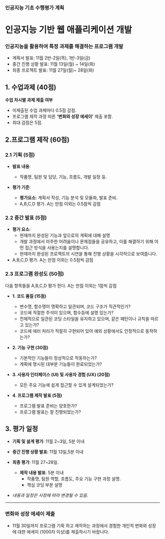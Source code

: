 ### 인공지능 기초 수행평가 계획

# 인공지능 기반 웹 애플리케이션 개발
### 인공지능을 활용하여 특정 과제를 해결하는 프로그램 개발
 - 계획서 발표: 11월 2반-2일(목), 1반-3일(금)
 - 중간 진행 상황 발표: 11월 13일(월) ~ 14일(화)
 - 최종 프로젝트 발표: 11월 27일(월)~ 28일(화)

## 1. 수업과제 (40점)
**수업 차시별 과제 제출 여부** 
  - 미제출된 수업 과제마다 0.5점 감점.
  - 프로그램 제작 과정 따른 **'변화와 성장 에세이'** 제출 포함.
  - 최대 감점은 5점.

## 2.프로그램 제작 (60점)

### 2.1 기획 (5점)

- **발표 내용**: 
  - 작품명, 팀원 및 담당, 기능, 흐름도, 개발 일정 등.

- **평가 기준**:
  - **평가요소**: 계획서 작성, 기능 분석 및 모듈화, 발표 준비.
  - A,B,C,D 평가. A는 만점 이외는 0.5점씩 감점 

### 2.2 중간 발표 (5점)
- **평거 요소**:
  - 현재까지 완성된 기능과 앞으로의 계획에 대해 설명
  - 개발 과정에서 마주한 어려움이나 문제점들을 공유하고, 이를 해결하기 위해 어떤 접근 방식을 사용는지를 설명합니다.
  - 현재까지 완성된 프로젝트의 시연을 통해 진행 상황을 시각적으로 보여줍니다.
- A,B,C,D 평가. A는 만점 이외는 0.5점씩 감점 
  
 
### 2.3 프로그램 완성도 (50점)
다음 항목들을 A,B,C,D 평가 한다. A는 만점 이외는 1점씩 감점 
 - **1. 코드 품질 (15점)**
   - 변수명, 함수명이 명확하고 일관되며, 코드 구조가 직관적인가?
   - 코드에 적절한 주석이 있으며, 함수등에 설명 있는가?
   - 전체적으로 일관된 코딩 스타일을 유지하고 있으며, 같은 패턴이나 규칙을 따르고 있는가?
   - 코드에 에러 처리가 적절히 구현되어 있어 예외 상황에서도 안정적으로 동작하는가?
 
 - **2. 기능 구현 (30점)**
   - 기본적인 기능들이 정상적으로 작동하는가?
   - 계획에 명시된 대부분 기능들이 완료되었는가?

 - **3. 사용자 인터페이스 (UI) 및 사용자 경험 (UX) (20점)**
   - 모든 주요 기능에 쉽게 접근할 수 있게 설계되었는가?

 - **4. 프로그램 제작 발표 (5점)**
   - 프로그램 발표 준비는 양호한가?
   - 프로그램 발표는 잘 진행되었는가?

   
## 3. 평가 일정 

- **기획 및 설계 평가**: 11월 2~3일, 5분 이내
- **중간 진행 상황 발표**: 11월 13일,5분 이내
- **최종 평가**: 11월 27~28일.
  - **제작 내용 발표**: 5분 이내
    - 작품명, 팀원 역할, 흐름도,  주요 기능 구현 과정 설명.
    - 핵심 코딩 부분 설명
     
  
- *내용과 일정은 사정에 따라 변경될 수 있음.*

---

### 변화와 성장 에세이 제출

- 11월 30일까지 프로그램 기획 하고 제작하는 과정에서 경험한 개인적 변화와 성장에 대한 에세이 (1000자 이상)를 제출하시기 바랍니다.
